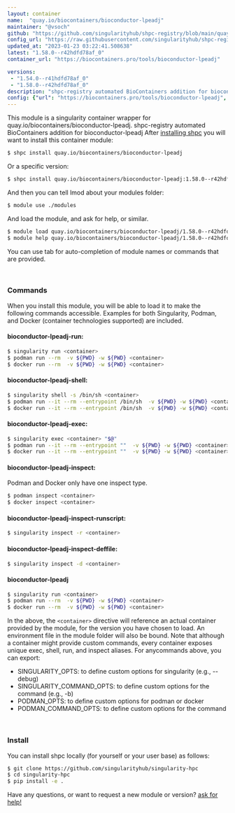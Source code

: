 ```yaml
---
layout: container
name:  "quay.io/biocontainers/bioconductor-lpeadj"
maintainer: "@vsoch"
github: "https://github.com/singularityhub/shpc-registry/blob/main/quay.io/biocontainers/bioconductor-lpeadj/container.yaml"
config_url: "https://raw.githubusercontent.com/singularityhub/shpc-registry/main/quay.io/biocontainers/bioconductor-lpeadj/container.yaml"
updated_at: "2023-01-23 03:22:41.508638"
latest: "1.58.0--r42hdfd78af_0"
container_url: "https://biocontainers.pro/tools/bioconductor-lpeadj"

versions:
 - "1.54.0--r41hdfd78af_0"
 - "1.58.0--r42hdfd78af_0"
description: "shpc-registry automated BioContainers addition for bioconductor-lpeadj"
config: {"url": "https://biocontainers.pro/tools/bioconductor-lpeadj", "maintainer": "@vsoch", "description": "shpc-registry automated BioContainers addition for bioconductor-lpeadj", "latest": {"1.58.0--r42hdfd78af_0": "sha256:a941f3207a4fd3cf5ea668493d3e510e4a3a36c8824ccb7704047a084949cb88"}, "tags": {"1.54.0--r41hdfd78af_0": "sha256:efb16b242790f5593493a6f5a857d1b2ed1c5f2284f72dcc372dd6a63a1a7477", "1.58.0--r42hdfd78af_0": "sha256:a941f3207a4fd3cf5ea668493d3e510e4a3a36c8824ccb7704047a084949cb88"}, "docker": "quay.io/biocontainers/bioconductor-lpeadj"}
---
```


This module is a singularity container wrapper for quay.io/biocontainers/bioconductor-lpeadj.
shpc-registry automated BioContainers addition for bioconductor-lpeadj
After [installing shpc](#install) you will want to install this container module:


```bash
$ shpc install quay.io/biocontainers/bioconductor-lpeadj
```

Or a specific version:

```bash
$ shpc install quay.io/biocontainers/bioconductor-lpeadj:1.58.0--r42hdfd78af_0
```

And then you can tell lmod about your modules folder:

```bash
$ module use ./modules
```

And load the module, and ask for help, or similar.

```bash
$ module load quay.io/biocontainers/bioconductor-lpeadj/1.58.0--r42hdfd78af_0
$ module help quay.io/biocontainers/bioconductor-lpeadj/1.58.0--r42hdfd78af_0
```

You can use tab for auto-completion of module names or commands that are provided.

<br>

### Commands

When you install this module, you will be able to load it to make the following commands accessible.
Examples for both Singularity, Podman, and Docker (container technologies supported) are included.

#### bioconductor-lpeadj-run:

```bash
$ singularity run <container>
$ podman run --rm  -v ${PWD} -w ${PWD} <container>
$ docker run --rm  -v ${PWD} -w ${PWD} <container>
```

#### bioconductor-lpeadj-shell:

```bash
$ singularity shell -s /bin/sh <container>
$ podman run --it --rm --entrypoint /bin/sh  -v ${PWD} -w ${PWD} <container>
$ docker run --it --rm --entrypoint /bin/sh  -v ${PWD} -w ${PWD} <container>
```

#### bioconductor-lpeadj-exec:

```bash
$ singularity exec <container> "$@"
$ podman run --it --rm --entrypoint ""  -v ${PWD} -w ${PWD} <container> "$@"
$ docker run --it --rm --entrypoint ""  -v ${PWD} -w ${PWD} <container> "$@"
```

#### bioconductor-lpeadj-inspect:

Podman and Docker only have one inspect type.

```bash
$ podman inspect <container>
$ docker inspect <container>
```

#### bioconductor-lpeadj-inspect-runscript:

```bash
$ singularity inspect -r <container>
```

#### bioconductor-lpeadj-inspect-deffile:

```bash
$ singularity inspect -d <container>
```



#### bioconductor-lpeadj

```bash
$ singularity run <container>
$ podman run --rm  -v ${PWD} -w ${PWD} <container>
$ docker run --rm  -v ${PWD} -w ${PWD} <container>
```


In the above, the `<container>` directive will reference an actual container provided
by the module, for the version you have chosen to load. An environment file in the
module folder will also be bound. Note that although a container
might provide custom commands, every container exposes unique exec, shell, run, and
inspect aliases. For anycommands above, you can export:

 - SINGULARITY_OPTS: to define custom options for singularity (e.g., --debug)
 - SINGULARITY_COMMAND_OPTS: to define custom options for the command (e.g., -b)
 - PODMAN_OPTS: to define custom options for podman or docker
 - PODMAN_COMMAND_OPTS: to define custom options for the command

<br>

### Install

You can install shpc locally (for yourself or your user base) as follows:

```bash
$ git clone https://github.com/singularityhub/singularity-hpc
$ cd singularity-hpc
$ pip install -e .
```

Have any questions, or want to request a new module or version? [ask for help!](https://github.com/singularityhub/singularity-hpc/issues)